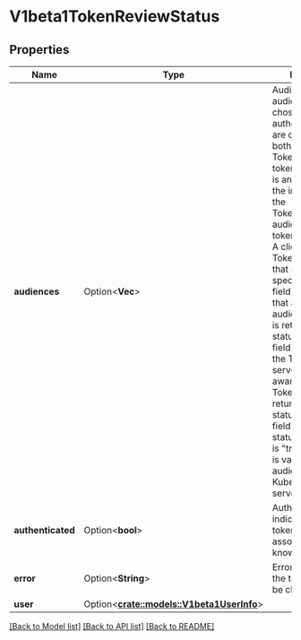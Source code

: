 # V1beta1TokenReviewStatus

## Properties

Name | Type | Description | Notes
------------ | ------------- | ------------- | -------------
**audiences** | Option<**Vec<String>**> | Audiences are audience identifiers chosen by the authenticator that are compatible with both the TokenReview and token. An identifier is any identifier in the intersection of the TokenReviewSpec audiences and the token's audiences. A client of the TokenReview API that sets the spec.audiences field should validate that a compatible audience identifier is returned in the status.audiences field to ensure that the TokenReview server is audience aware. If a TokenReview returns an empty status.audience field where status.authenticated is \"true\", the token is valid against the audience of the Kubernetes API server. | [optional]
**authenticated** | Option<**bool**> | Authenticated indicates that the token was associated with a known user. | [optional]
**error** | Option<**String**> | Error indicates that the token couldn't be checked | [optional]
**user** | Option<[**crate::models::V1beta1UserInfo**](v1beta1.UserInfo.md)> |  | [optional]

[[Back to Model list]](../README.md#documentation-for-models) [[Back to API list]](../README.md#documentation-for-api-endpoints) [[Back to README]](../README.md)



